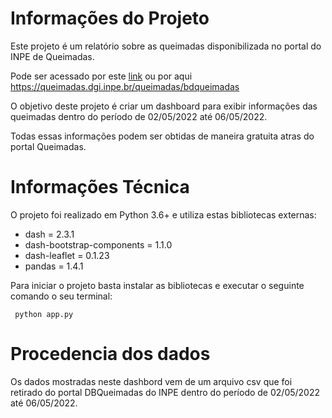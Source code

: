 # Informações do Projeto

Este projeto é um relatório sobre as queimadas disponibilizada no portal do INPE de Queimadas.

Pode ser acessado por este [link](https://queimadas.dgi.inpe.br/queimadas/bdqueimadas) ou por aqui https://queimadas.dgi.inpe.br/queimadas/bdqueimadas

O objetivo deste projeto é criar um dashboard para exibir informações das queimadas dentro do período de 02/05/2022 até 06/05/2022.

Todas essas informações podem ser obtidas de maneira gratuita atras do portal Queimadas.

# Informações Técnica

O projeto foi realizado em Python 3.6+ e utiliza estas bibliotecas externas:
  * dash = 2.3.1
  * dash-bootstrap-components = 1.1.0
  * dash-leaflet = 0.1.23
  * pandas = 1.4.1  

Para iniciar o projeto basta instalar as bibliotecas e executar o seguinte comando o seu terminal:
```
 python app.py
```

# Procedencia dos dados

Os dados mostradas neste dashbord vem de um arquivo csv que foi retirado do portal DBQueimadas do INPE dentro do período de 02/05/2022 até 06/05/2022.
